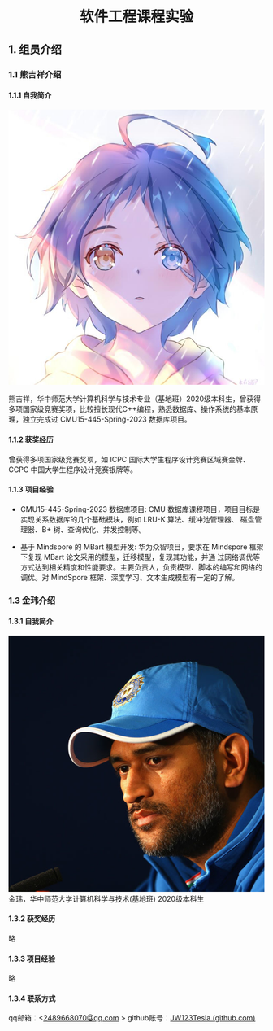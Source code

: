 # <center> 软件工程课程实验 </center>

## 1. 组员介绍
### 1.1 熊吉祥介绍

#### 1.1.1 自我简介
![熊吉祥照片](./imgs/JixiangXiong.JPG)

熊吉祥，华中师范大学计算机科学与技术专业（基地班）2020级本科生，曾获得多项国家级竞赛奖项，比较擅长现代C++编程，熟悉数据库、操作系统的基本原理，独立完成过 CMU15-445-Spring-2023 数据库项目。

#### 1.1.2 获奖经历

曾获得多项国家级竞赛奖项，如 ICPC 国际大学生程序设计竞赛区域赛金牌、CCPC 中国大学生程序设计竞赛银牌等。

#### 1.1.3 项目经验

- CMU15-445-Spring-2023 数据库项目:
CMU 数据库课程项目，项目目标是实现关系数据库的几个基础模块，例如 LRU-K 算法、缓冲池管理器、
磁盘管理器、B+ 树、查询优化、并发控制等。

- 基于 Mindspore 的 MBart 模型开发:
华为众智项目，要求在 Mindspore 框架下复现 MBart 论文采用的模型，迁移模型，复现其功能，并通
过网络调优等方式达到相关精度和性能要求。主要负责人，负责模型、脚本的编写和网络的调优。对
MindSpore 框架、深度学习、文本生成模型有一定的了解。


### 1.3 金玮介绍

#### 1.3.1 自我简介
![金玮头像](./imgs/jw.jpg)
金玮，华中师范大学计算机科学与技术(基地班) 2020级本科生
#### 1.3.2 获奖经历
略
#### 1.3.3 项目经验
略
#### 1.3.4 联系方式
qq邮箱：<2489668070@qq.com >
github账号：[JW123Tesla (github.com)](https://github.com/JW123Tesla)
